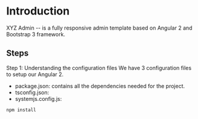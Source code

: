 # Introduction
XYZ Admin -- is a fully responsive admin template based on Angular 2 and Bootstrap 3 framework.

## Steps
Step 1: Understanding the configuration files
We have 3 configuration files to setup our Angular 2.
- package.json: contains all the dependencies needed for the project.
- tsconfig.json: 
- systemjs.config.js:
```
npm install 
```
